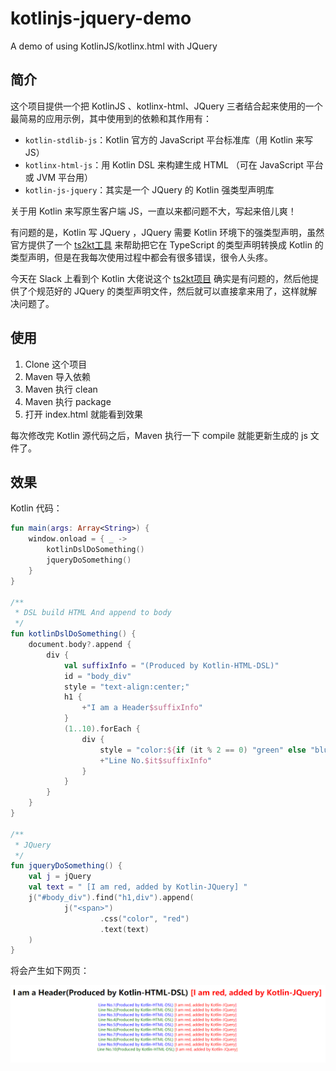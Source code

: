 # kotlinjs-jquery-demo
A demo of using KotlinJS/kotlinx.html with JQuery 

## 简介

这个项目提供一个把 KotlinJS 、kotlinx-html、JQuery 三者结合起来使用的一个最简易的应用示例，其中使用到的依赖和其作用有：

- `kotlin-stdlib-js`：Kotlin 官方的 JavaScript 平台标准库（用 Kotlin 来写 JS）
- `kotlinx-html-js`：用 Kotlin DSL 来构建生成 HTML （可在 JavaScript 平台或 JVM 平台用）
- `kotlin-js-jquery`：其实是一个 JQuery 的 Kotlin 强类型声明库

关于用 Kotlin 来写原生客户端 JS，一直以来都问题不大，写起来倍儿爽！

有问题的是，Kotlin 写 JQuery ，JQuery 需要 Kotlin 环境下的强类型声明，虽然官方提供了一个 [ts2kt工具](https://github.com/Kotlin/ts2kt) 来帮助把它在 TypeScript 的类型声明转换成 Kotlin 的类型声明，但是在我每次使用过程中都会有很多错误，很令人头疼。

今天在 Slack 上看到个 Kotlin 大佬说这个 [ts2kt项目](https://github.com/Kotlin/ts2kt) 确实是有问题的，然后他提供了个规范好的 JQuery 的类型声明文件，然后就可以直接拿来用了，这样就解决问题了。

## 使用

1. Clone 这个项目
2. Maven 导入依赖
3. Maven 执行 clean
4. Maven 执行 package
5. 打开 index.html 就能看到效果 

每次修改完 Kotlin 源代码之后，Maven 执行一下 compile 就能更新生成的 js 文件了。

## 效果

Kotlin 代码：

```kotlin
fun main(args: Array<String>) {
    window.onload = { _ ->
        kotlinDslDoSomething()
        jqueryDoSomething()
    }
}

/**
 * DSL build HTML And append to body
 */
fun kotlinDslDoSomething() {
    document.body?.append {
        div {
            val suffixInfo = "(Produced by Kotlin-HTML-DSL)"
            id = "body_div"
            style = "text-align:center;"
            h1 {
                +"I am a Header$suffixInfo"
            }
            (1..10).forEach {
                div {
                    style = "color:${if (it % 2 == 0) "green" else "blue"}"
                    +"Line No.$it$suffixInfo"
                }
            }
        }
    }
}

/**
 * JQuery
 */
fun jqueryDoSomething() {
    val j = jQuery
    val text = " [I am red, added by Kotlin-JQuery] "
    j("#body_div").find("h1,div").append(
            j("<span>")
                    .css("color", "red")
                    .text(text)
    )
}
```

将会产生如下网页：

![网页效果图](attachments/example.png)